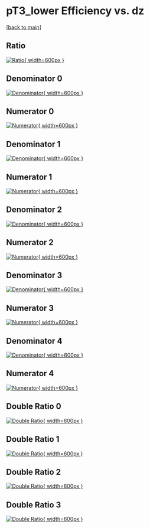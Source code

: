 # pT3_lower Efficiency vs. dz

[[back to main](./)]



## Ratio

[![Ratio](../mtv/var/pT3_lower_base_211_0_eff_dz.png){ width=600px }](../mtv/var/pT3_lower_base_211_0_eff_dz.pdf)

## Denominator 0

[![Denominator](../mtv/den/pT3_lower_base_211_0_eff_dz_den0.png){ width=600px }](../mtv/den/pT3_lower_base_211_0_eff_dz_den0.pdf)

## Numerator 0

[![Numerator](../mtv/num/pT3_lower_base_211_0_eff_dz_num0.png){ width=600px }](../mtv/num/pT3_lower_base_211_0_eff_dz_num0.pdf)

## Denominator 1

[![Denominator](../mtv/den/pT3_lower_base_211_0_eff_dz_den1.png){ width=600px }](../mtv/den/pT3_lower_base_211_0_eff_dz_den1.pdf)

## Numerator 1

[![Numerator](../mtv/num/pT3_lower_base_211_0_eff_dz_num1.png){ width=600px }](../mtv/num/pT3_lower_base_211_0_eff_dz_num1.pdf)

## Denominator 2

[![Denominator](../mtv/den/pT3_lower_base_211_0_eff_dz_den2.png){ width=600px }](../mtv/den/pT3_lower_base_211_0_eff_dz_den2.pdf)

## Numerator 2

[![Numerator](../mtv/num/pT3_lower_base_211_0_eff_dz_num2.png){ width=600px }](../mtv/num/pT3_lower_base_211_0_eff_dz_num2.pdf)

## Denominator 3

[![Denominator](../mtv/den/pT3_lower_base_211_0_eff_dz_den3.png){ width=600px }](../mtv/den/pT3_lower_base_211_0_eff_dz_den3.pdf)

## Numerator 3

[![Numerator](../mtv/num/pT3_lower_base_211_0_eff_dz_num3.png){ width=600px }](../mtv/num/pT3_lower_base_211_0_eff_dz_num3.pdf)

## Denominator 4

[![Denominator](../mtv/den/pT3_lower_base_211_0_eff_dz_den4.png){ width=600px }](../mtv/den/pT3_lower_base_211_0_eff_dz_den4.pdf)

## Numerator 4

[![Numerator](../mtv/num/pT3_lower_base_211_0_eff_dz_num4.png){ width=600px }](../mtv/num/pT3_lower_base_211_0_eff_dz_num4.pdf)

## Double Ratio 0

[![Double Ratio](../mtv/ratio/pT3_lower_base_211_0_eff_dz_ratio0.png){ width=600px }](../mtv/ratio/pT3_lower_base_211_0_eff_dz_ratio0.pdf)

## Double Ratio 1

[![Double Ratio](../mtv/ratio/pT3_lower_base_211_0_eff_dz_ratio1.png){ width=600px }](../mtv/ratio/pT3_lower_base_211_0_eff_dz_ratio1.pdf)

## Double Ratio 2

[![Double Ratio](../mtv/ratio/pT3_lower_base_211_0_eff_dz_ratio2.png){ width=600px }](../mtv/ratio/pT3_lower_base_211_0_eff_dz_ratio2.pdf)

## Double Ratio 3

[![Double Ratio](../mtv/ratio/pT3_lower_base_211_0_eff_dz_ratio3.png){ width=600px }](../mtv/ratio/pT3_lower_base_211_0_eff_dz_ratio3.pdf)

